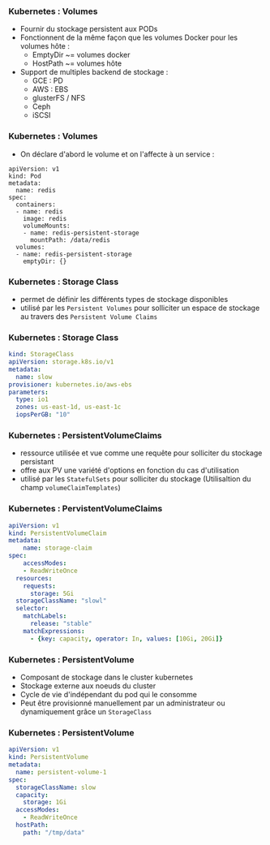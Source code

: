 ### Kubernetes : Volumes

- Fournir du stockage persistent aux PODs
- Fonctionnent de la même façon que les volumes Docker pour les volumes hôte :
    - EmptyDir ~= volumes docker
    - HostPath ~= volumes hôte
- Support de multiples backend de stockage :
    - GCE : PD
    - AWS : EBS
    - glusterFS / NFS
    - Ceph
    - iSCSI

### Kubernetes : Volumes

- On déclare d'abord le volume et on l'affecte à un service :

```
apiVersion: v1
kind: Pod
metadata:
  name: redis
spec:
  containers:
  - name: redis
    image: redis
    volumeMounts:
    - name: redis-persistent-storage
      mountPath: /data/redis
  volumes:
  - name: redis-persistent-storage
    emptyDir: {}
```

### Kubernetes : Storage Class

- permet de définir les différents types de stockage disponibles
- utilisé par les `Persistent Volumes` pour solliciter un espace de stockage au travers des `Persistent Volume Claims`


### Kubernetes : Storage Class

```yaml
kind: StorageClass
apiVersion: storage.k8s.io/v1
metadata:
  name: slow
provisioner: kubernetes.io/aws-ebs
parameters:
  type: io1
  zones: us-east-1d, us-east-1c
  iopsPerGB: "10"
```

### Kubernetes : PersistentVolumeClaims

- ressource utilisée et vue comme une requête pour solliciter du stockage persistant
- offre aux PV une variété d'options en fonction du cas d'utilisation
- utilisé par les `StatefulSets` pour solliciter du stockage (Utilisaltion du champ `volumeClaimTemplates`)

### Kubernetes : PervistentVolumeClaims

```yaml
apiVersion: v1
kind: PersistentVolumeClaim
metadata:
    name: storage-claim
spec:
    accessModes:
    - ReadWriteOnce
  resources:
    requests:
      storage: 5Gi
  storageClassName: "slowl"
  selector:
    matchLabels:
      release: "stable"
    matchExpressions:
      - {key: capacity, operator: In, values: [10Gi, 20Gi]}
```

### Kubernetes : PersistentVolume

- Composant de stockage dans le cluster kubernetes
- Stockage externe aux noeuds du cluster
- Cycle de vie d'indépendant du pod qui le consomme
- Peut être provisionné manuellement par un administrateur ou dynamiquement grâce un `StorageClass`

### Kubernetes : PersistentVolume

```yaml
apiVersion: v1
kind: PersistentVolume
metadata:
  name: persistent-volume-1
spec:
  storageClassName: slow
  capacity:
    storage: 1Gi
  accessModes:
    - ReadWriteOnce
  hostPath:
    path: "/tmp/data"
```

